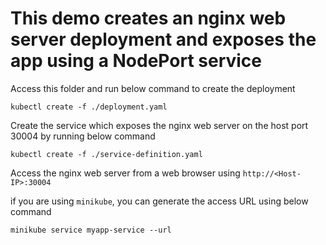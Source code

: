# This demo creates an nginx web server deployment and exposes the app using a NodePort service

Access this folder and run below command to create the deployment
``` 
kubectl create -f ./deployment.yaml
```

Create the service which exposes the nginx web server on the host port 30004 by running below command
```
kubectl create -f ./service-definition.yaml
```
Access the nginx web server from a web browser using `http://<Host-IP>:30004`

if you are using `minikube`, you can generate the access URL using below command
```
minikube service myapp-service --url
```
